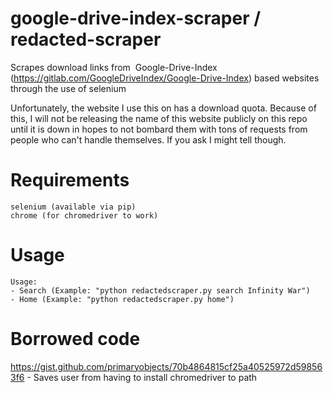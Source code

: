 # google-drive-index-scraper / redacted-scraper

Scrapes download links from  Google-Drive-Index (https://gitlab.com/GoogleDriveIndex/Google-Drive-Index) based websites through the use of selenium

Unfortunately, the website I use this on has a download quota. Because of this, I will not be releasing the name of this website publicly on this repo until it is down in hopes to not bombard them with tons of requests from people who can't handle themselves. If you ask I might tell though.

# Requirements
```
selenium (available via pip)
chrome (for chromedriver to work)
```

# Usage

```
Usage:
- Search (Example: "python redactedscraper.py search Infinity War")
- Home (Example: "python redactedscraper.py home")
```

# Borrowed code
https://gist.github.com/primaryobjects/70b4864815cf25a40525972d598563f6 - Saves user from having to install chromedriver to path
